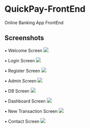 # QuickPay-FrontEnd
Online Banking App FrontEnd  

## Screenshots  

•	Welcome Screen 
<img src="https://i.imgur.com/hlh7llE.jpg" />   


•	Login Screen
<img src="https://i.imgur.com/MYvmi8C.jpg" />  


•	Register Screen
<img src="https://i.imgur.com/g3CnXPd.jpg" />  


•	Admin Screen
<img src="https://i.imgur.com/95Kpewi.jpg" />  


•	DB Screen
<img src="https://i.imgur.com/lRlGaeA.jpg" />  


•	Dashboard Screen
<img src="https://i.imgur.com/gijxTYk.jpg" />  


•	New Transaction Screen
<img src="https://i.imgur.com/TTaPsK3.jpg" />  


•	Contact Screen
<img src="https://i.imgur.com/agTywBV.jpg" />  

